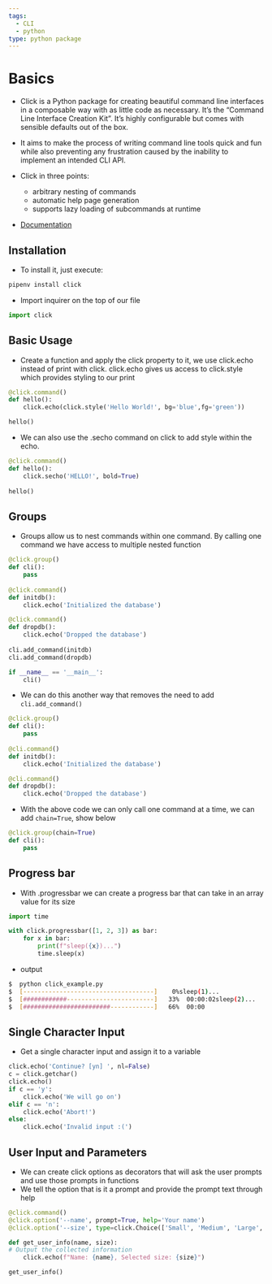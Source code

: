 ```yaml
---
tags:
  - CLI
  - python
type: python package
---
```

# Basics
- Click is a Python package for creating beautiful command line interfaces in a composable way with as little code as necessary. It’s the “Command Line Interface Creation Kit”. It’s highly configurable but comes with sensible defaults out of the box.

- It aims to make the process of writing command line tools quick and fun while also preventing any frustration caused by the inability to implement an intended CLI API.

- Click in three points:
	- arbitrary nesting of commands
	- automatic help page generation
	- supports lazy loading of subcommands at runtime
- [Documentation](https://click.palletsprojects.com/en/8.1.x/)

## Installation
- To install it, just execute:

```bash
pipenv install click
```

- Import inquirer on the top of our file

```python
import click
```

## Basic Usage
- Create a function and apply the click property to it, we use click.echo instead of print with click. click.echo gives us access to click.style which provides styling to our print
```python
@click.command()
def hello():
	click.echo(click.style('Hello World!', bg='blue',fg='green'))

hello()
```
- We can also use the .secho command on click to add style within the echo.
```python
@click.command()
def hello():
	click.secho('HELLO!', bold=True)
	
hello()
```

## Groups
- Groups allow us to nest commands within one command. By calling one command we have access to multiple nested function
```python
@click.group()
def cli():
	pass
	
@click.command()
def initdb():
	click.echo('Initialized the database')

@click.command()
def dropdb():
	click.echo('Dropped the database')
 
cli.add_command(initdb)
cli.add_command(dropdb)

if __name__ == '__main__':
	cli()
```
- We can do this another way that removes the need to add `cli.add_command()`
```python
@click.group()
def cli():
	pass
	
@cli.command()
def initdb():
	click.echo('Initialized the database')

@cli.command()
def dropdb():
	click.echo('Dropped the database')
```

- With the above code we can only call one command at a time, we can add `chain=True`, show below
```python
@click.group(chain=True)
def cli():
	pass
```
## Progress bar
- With .progressbar we can create a progress bar that can take in an array value for its size
```python
import time

with click.progressbar([1, 2, 3]) as bar:
	for x in bar:
		print(f"sleep({x})...")
		time.sleep(x)
```

- output
```bash
$  python click_example.py
$  [------------------------------------]    0%sleep(1)...
$  [############------------------------]   33%  00:00:02sleep(2)...
$  [########################------------]   66%  00:00

```

## Single Character Input
- Get a single character input and assign it to a variable
```python
click.echo('Continue? [yn] ', nl=False)
c = click.getchar()
click.echo()
if c == 'y':
	click.echo('We will go on')
elif c == 'n':
	click.echo('Abort!')
else:
	click.echo('Invalid input :(')
```
## User Input and Parameters
- We can create click options as decorators that will ask the user prompts and use those prompts in functions
- We tell the option that is it a prompt and provide the prompt text through help
```python
@click.command()
@click.option('--name', prompt=True, help='Your name')
@click.option('--size', type=click.Choice(['Small', 'Medium', 'Large', 'Extra Large'], case_sensitive=False), prompt=True, help='Your clothing size')

def get_user_info(name, size):
# Output the collected information
	click.echo(f"Name: {name}, Selected size: {size}")

get_user_info()
```
